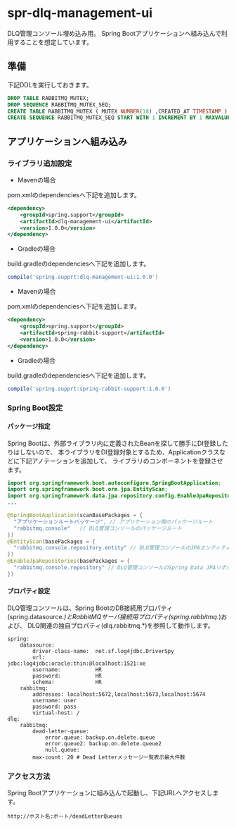 # spr-dlq-management-ui
DLQ管理コンソール埋め込み用。
Spring Bootアプリケーションへ組み込んで利用することを想定しています。

## 準備

下記DDLを実行しておきます。

```sql
DROP TABLE RABBITMQ_MUTEX;
DROP SEQUENCE RABBITMQ_MUTEX_SEQ;
CREATE TABLE RABBITMQ_MUTEX ( MUTEX NUMBER(18) ,CREATED_AT TIMESTAMP );
CREATE SEQUENCE RABBITMQ_MUTEX_SEQ START WITH 1 INCREMENT BY 1 MAXVALUE 99999 CYCLE;
```

## アプリケーションへ組み込み

### ライブラリ追加設定

* Mavenの場合

pom.xmlのdependenciesへ下記を追加します。

```xml
<dependency>
    <groupId>spring.support</groupId>
    <artifactId>dlq-management-ui</artifactId>
    <version>1.0.0</version>
</dependency>
```

* Gradleの場合

build.gradleのdependenciesへ下記を追加します。

```groovy
compile('spring.supprt:dlq-management-ui:1.0.0')
```

* Mavenの場合

pom.xmlのdependenciesへ下記を追加します。

```xml
<dependency>
    <groupId>spring.support</groupId>
    <artifactId>spring-rabbit-support</artifactId>
    <version>1.0.0</version>
</dependency>
```

* Gradleの場合

build.gradleのdependenciesへ下記を追加します。

```groovy
compile('spring.supprt:spring-rabbit-support:1.0.0')
```

### Spring Boot設定

#### パッケージ指定

Spring Bootは、外部ライブラリ内に定義されたBeanを探して勝手にDI登録したりはしないので、
本ライブラリをDI登録対象とするため、Applicationクラスなどに下記アノテーションを追加して、
ライブラリのコンポーネントを登録させます。

```java
import org.springframework.boot.autoconfigure.SpringBootApplication;
import org.springframework.boot.orm.jpa.EntityScan;
import org.springframework.data.jpa.repository.config.EnableJpaRepositories;
...

@SpringBootApplication(scanBasePackages = {
  "アプリケーションルートパッケージ", // アプリケーション側のパッケージルート
  "rabbitmq.console"   // DLQ管理コンソールのパッケージルート
})
@EntityScan(basePackages = {
  "rabbitmq.console.repository.entity" // DLQ管理コンソールのJPAエンティティパッケージルート
})
@EnableJpaRepositories(basePackages = {
  "rabbitmq.console.repository" // DLQ管理コンソールのSpring Data JPAリポジトリパッケージルート
})
```
#### プロパティ設定

DLQ管理コンソールは、Spring BootのDB接続用プロパティ(spring.datasource.*)とRabbitMQサーバ接続用プロパティ(spring.rabbitmq.*)および、
DLQ関連の独自プロパティ(dlq.rabbitmq.*)を参照して動作します。

```yaml:application.yaml(例)
spring:
    datasource:
        driver-class-name:  net.sf.log4jdbc.DriverSpy
        url:                jdbc:log4jdbc:oracle:thin:@localhost:1521:xe
        username:           HR
        password:           HR
        schema:             HR
    rabbitmq:
        addresses: localhost:5672,localhost:5673,localhost:5674
        username: user
        password: pass
        virtual-host: /
dlq:
    rabbitmq:
        dead-letter-queue:
            error.queue: backup.on.delete.queue
            error.queue2: backup.on.delete.queue2
            null.queue:
        max-count: 20 # Dead Letterメッセージ一覧表示最大件数
```

### アクセス方法

Spring Bootアプリケーションに組み込んで起動し、下記URLへアクセスします。

```
http://ホスト名:ポート/deadLetterQueues
```
